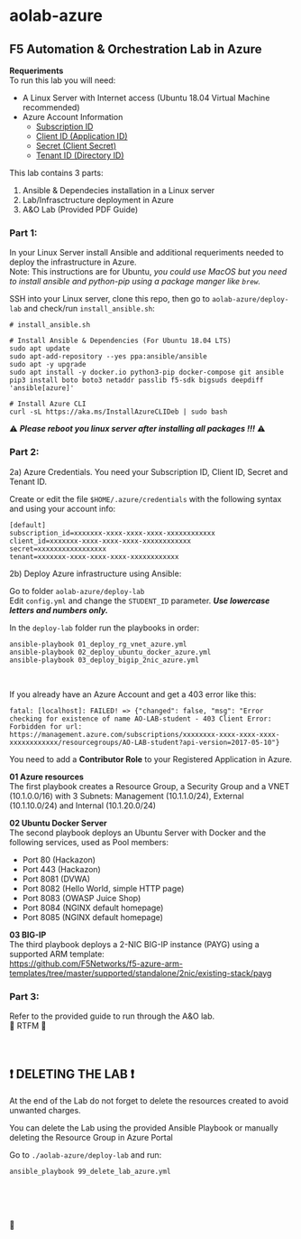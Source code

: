 # aolab-azure

## F5 Automation & Orchestration Lab in Azure

**Requeriments**\
To run this lab you will need:
- A Linux Server with Internet access (Ubuntu 18.04 Virtual Machine recommended) 
- Azure Account Information
  - [Subscription ID](https://portal.azure.com/?quickstart=true#blade/Microsoft_Azure_Billing/SubscriptionsBlade)
  - [Client ID (Application ID)](https://portal.azure.com/?quickstart=true#blade/Microsoft_AAD_RegisteredApps/ApplicationsListBlade)
  - [Secret (Client Secret)](https://portal.azure.com/?quickstart=true#blade/Microsoft_AAD_RegisteredApps/ApplicationsListBlade)
  - [Tenant ID (Directory ID)](https://portal.azure.com/?quickstart=true#blade/Microsoft_AAD_IAM/ActiveDirectoryMenuBlade/Overview)

This lab contains 3 parts:
1.  Ansible & Dependecies installation in a Linux server 
2.  Lab/Infrasctructure deployment in Azure
3.  A&O Lab (Provided PDF Guide)

### Part 1: 
In your Linux Server install Ansible and additional requeriments needed to deploy the infrastructure in Azure.\
Note: This instructions are for Ubuntu, *you could use MacOS but you need to install ansible and python-pip using a package manger like `brew`.*

SSH into your Linux server, clone this repo, then go to `aolab-azure/deploy-lab` and check/run `install_ansible.sh`:

```
# install_ansible.sh

# Install Ansible & Dependencies (For Ubuntu 18.04 LTS)
sudo apt update
sudo apt-add-repository --yes ppa:ansible/ansible
sudo apt -y upgrade
sudo apt install -y docker.io python3-pip docker-compose git ansible
pip3 install boto boto3 netaddr passlib f5-sdk bigsuds deepdiff 'ansible[azure]' 

# Install Azure CLI 
curl -sL https://aka.ms/InstallAzureCLIDeb | sudo bash

```

:warning: ***Please reboot you linux server after installing all packages !!!*** :warning:
<br />

### Part 2:
2a) Azure Credentials. 
You need your Subscription ID, Client ID, Secret and Tenant ID.

Create or edit the file `$HOME/.azure/credentials` with the following syntax and using your account info:
```
[default]
subscription_id=xxxxxxx-xxxx-xxxx-xxxx-xxxxxxxxxxxx
client_id=xxxxxxx-xxxx-xxxx-xxxx-xxxxxxxxxxxx
secret=xxxxxxxxxxxxxxxxx
tenant=xxxxxxx-xxxx-xxxx-xxxx-xxxxxxxxxxxx
```

2b) Deploy Azure infrastructure using Ansible:

Go to folder `aolab-azure/deploy-lab`\
Edit `config.yml` and change the `STUDENT_ID` parameter. ***Use lowercase letters and numbers only.***

In the `deploy-lab` folder run the playbooks in order:
```
ansible-playbook 01_deploy_rg_vnet_azure.yml
ansible-playbook 02_deploy_ubuntu_docker_azure.yml
ansible-playbook 03_deploy_bigip_2nic_azure.yml
```
<br />

If you already have an Azure Account and get a 403 error like this:
```
fatal: [localhost]: FAILED! => {"changed": false, "msg": "Error checking for existence of name AO-LAB-student - 403 Client Error:
Forbidden for url: https://management.azure.com/subscriptions/xxxxxxxx-xxxx-xxxx-xxxx-xxxxxxxxxxxx/resourcegroups/AO-LAB-student?api-version=2017-05-10"}

```
You need to add a **Contributor Role** to your Registered Application in Azure.

**01 Azure resources**\
The first playbook creates a Resource Group, a Security Group and a VNET (10.1.0.0/16) with 3 Subnets: Management (10.1.1.0/24), External (10.1.10.0/24) and Internal (10.1.20.0/24)

**02 Ubuntu Docker Server**\
The second playbook deploys an Ubuntu Server with Docker and the following services, used as Pool members: 
- Port 80   (Hackazon)
- Port 443  (Hackazon)
- Port 8081 (DVWA)
- Port 8082 (Hello World, simple HTTP page)
- Port 8083 (OWASP Juice Shop)
- Port 8084 (NGINX default homepage)
- Port 8085 (NGINX default homepage)

**03 BIG-IP**\
The third playbook deploys a 2-NIC BIG-IP instance (PAYG) using a supported ARM template:\
https://github.com/F5Networks/f5-azure-arm-templates/tree/master/supported/standalone/2nic/existing-stack/payg
<br />


### Part 3:
Refer to the provided guide to run through the A&O lab.\
:book: RTFM :book:
<br />
<br />
<br />
  
## :heavy_exclamation_mark: DELETING THE LAB :heavy_exclamation_mark:
At the end of the Lab do not forget to delete the resources created to avoid unwanted charges.

You can delete the Lab using the provided Ansible Playbook or manually deleting the Resource Group in Azure Portal
 
Go to `./aolab-azure/deploy-lab` and run:

```
ansible_playbook 99_delete_lab_azure.yml
```
<br />
<br />
<br />
  
:poop:
